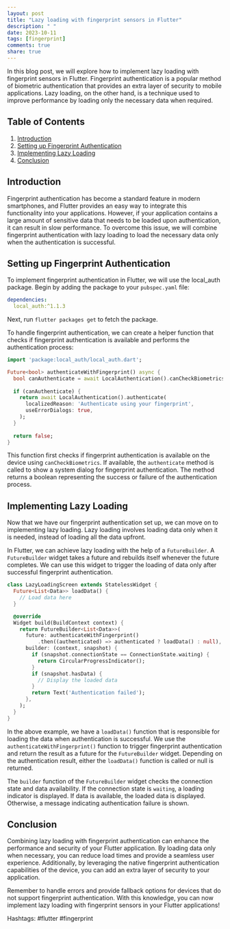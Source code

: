 ```yaml
---
layout: post
title: "Lazy loading with fingerprint sensors in Flutter"
description: " "
date: 2023-10-11
tags: [fingerprint]
comments: true
share: true
---
```


In this blog post, we will explore how to implement lazy loading with fingerprint sensors in Flutter. Fingerprint authentication is a popular method of biometric authentication that provides an extra layer of security to mobile applications. Lazy loading, on the other hand, is a technique used to improve performance by loading only the necessary data when required.

## Table of Contents
1. [Introduction](#introduction)
2. [Setting up Fingerprint Authentication](#setting-up-fingerprint-authentication)
3. [Implementing Lazy Loading](#implementing-lazy-loading)
4. [Conclusion](#conclusion)

## Introduction<a name="introduction"></a>

Fingerprint authentication has become a standard feature in modern smartphones, and Flutter provides an easy way to integrate this functionality into your applications. However, if your application contains a large amount of sensitive data that needs to be loaded upon authentication, it can result in slow performance. To overcome this issue, we will combine fingerprint authentication with lazy loading to load the necessary data only when the authentication is successful.

## Setting up Fingerprint Authentication<a name="setting-up-fingerprint-authentication"></a>

To implement fingerprint authentication in Flutter, we will use the local_auth package. Begin by adding the package to your `pubspec.yaml` file:

```yaml
dependencies:
  local_auth:^1.1.3
```

Next, run `flutter packages get` to fetch the package.

To handle fingerprint authentication, we can create a helper function that checks if fingerprint authentication is available and performs the authentication process:

```dart
import 'package:local_auth/local_auth.dart';

Future<bool> authenticateWithFingerprint() async {
  bool canAuthenticate = await LocalAuthentication().canCheckBiometrics;
  
  if (canAuthenticate) {
    return await LocalAuthentication().authenticate(
      localizedReason: 'Authenticate using your fingerprint',
      useErrorDialogs: true,
    );
  }
  
  return false;
}
```
 
This function first checks if fingerprint authentication is available on the device using `canCheckBiometrics`. If available, the `authenticate` method is called to show a system dialog for fingerprint authentication. The method returns a boolean representing the success or failure of the authentication process.

## Implementing Lazy Loading<a name="implementing-lazy-loading"></a>

Now that we have our fingerprint authentication set up, we can move on to implementing lazy loading. Lazy loading involves loading data only when it is needed, instead of loading all the data upfront.

In Flutter, we can achieve lazy loading with the help of a `FutureBuilder`. A `FutureBuilder` widget takes a future and rebuilds itself whenever the future completes. We can use this widget to trigger the loading of data only after successful fingerprint authentication.

```dart
class LazyLoadingScreen extends StatelessWidget {
  Future<List<Data>> loadData() {
    // Load data here
  }

  @override
  Widget build(BuildContext context) {
    return FutureBuilder<List<Data>>(
      future: authenticateWithFingerprint()
          .then((authenticated) => authenticated ? loadData() : null),
      builder: (context, snapshot) {
        if (snapshot.connectionState == ConnectionState.waiting) {
          return CircularProgressIndicator();
        }
        if (snapshot.hasData) {
          // Display the loaded data
        }
        return Text('Authentication failed');
      },
    );
  }
}
```

In the above example, we have a `loadData()` function that is responsible for loading the data when authentication is successful. We use the `authenticateWithFingerprint()` function to trigger fingerprint authentication and return the result as a future for the `FutureBuilder` widget. Depending on the authentication result, either the `loadData()` function is called or null is returned.

The `builder` function of the `FutureBuilder` widget checks the connection state and data availability. If the connection state is `waiting`, a loading indicator is displayed. If data is available, the loaded data is displayed. Otherwise, a message indicating authentication failure is shown.

## Conclusion<a name="conclusion"></a>

Combining lazy loading with fingerprint authentication can enhance the performance and security of your Flutter application. By loading data only when necessary, you can reduce load times and provide a seamless user experience. Additionally, by leveraging the native fingerprint authentication capabilities of the device, you can add an extra layer of security to your application.

Remember to handle errors and provide fallback options for devices that do not support fingerprint authentication. With this knowledge, you can now implement lazy loading with fingerprint sensors in your Flutter applications!

Hashtags: #flutter #fingerprint